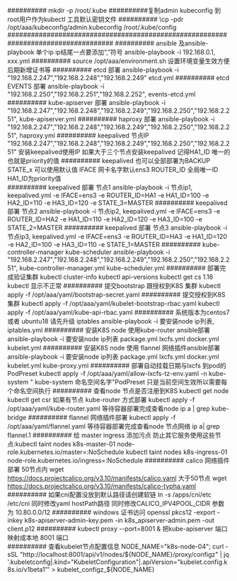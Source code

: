 ########## mkdir -p /root/.kube
##########复制admin kubeconfig 到root用户作为kubectl 工具默认密钥文件
########## \cp -pdr /opt/aaa/kubeconfig/admin.kubeconfig /root/.kube/config
###################################################################################
##########  ansible 及ansible-playbook 单个ip ip结尾一点要添加“,”符号 ansible-playbook -i 192.168.0.1, xxx.yml
##########  source /opt/aaa/environment.sh 设置环境变量生效方便后期新增证书等
##########  etcd 部署 ansible-playbook -i "192.168.2.247","192.168.2.248","192.168.2.249" etcd.yml
##########  etcd EVENTS 部署 ansible-playbook -i "192.168.2.250","192.168.2.251","192.168.2.252", events-etcd.yml
##########  kube-apiserver 部署 ansible-playbook -i "192.168.2.247","192.168.2.248","192.168.2.249","192.168.2.250","192.168.2.251", kube-apiserver.yml 
##########  haproxy 部署 ansible-playbook -i "192.168.2.247","192.168.2.248","192.168.2.249","192.168.2.250","192.168.2.251", haproxy.yml
##########  keepalived 节点IP "192.168.2.247","192.168.2.248","192.168.2.249","192.168.2.250","192.168.2.251" 安装keepalived使用IP 如果大于三个节点安装keepalived 记得HA1_ID 唯一的也就是priority的值
##########  keepalived 也可以全部部署为BACKUP STATE_x 可以使用默认值 IFACE 网卡名字默认ens3 ROUTER_ID 全局唯一ID   HA1_ID为priority值  
##########  keepalived 部署 节点1 ansible-playbook -i 节点ip1, keepalived.yml -e IFACE=ens3 -e ROUTER_ID=HA1 -e HA1_ID=100 -e HA2_ID=110 -e HA3_ID=120 -e STATE_3=MASTER
##########  keepalived 部署 节点2 ansible-playbook -i 节点ip2, keepalived.yml -e IFACE=ens3 -e ROUTER_ID=HA2 -e HA1_ID=110 -e HA2_ID=120 -e HA3_ID=100 -e STATE_2=MASTER
##########  keepalived 部署 节点3 ansible-playbook -i 节点ip3, keepalived.yml -e IFACE=ens3 -e ROUTER_ID=HA3 -e HA1_ID=120 -e HA2_ID=100 -e HA3_ID=110 -e STATE_1=MASTER
##########  kube-controller-manager kube-scheduler  ansible-playbook -i "192.168.2.247","192.168.2.248","192.168.2.249","192.168.2.250","192.168.2.251", kube-controller-manager.yml kube-scheduler.yml
##########  部署完成验证集群 kubectl cluster-info  kubectl api-versions  kubectl get cs 1.16 kubectl 显示不正常 
##########  提交bootstrap 跟授权到K8S 集群 kubectl apply -f /opt/aaa/yaml/bootstrap-secret.yaml 
##########  提交授权到K8S集群 kubectl apply -f /opt/aaa/yaml/kubelet-bootstrap-rbac.yaml kubectl apply -f /opt/aaa/yaml/kube-api-rbac.yaml
##########  系统版本为centos7 或者 ubuntu18 请先升级 iptables ansible-playbook -i  要安装node ip列表, iptables.yml
##########  安装K8S node 使用kube-router ansible部署 ansible-playbook -i 要安装node ip列表 package.yml lxcfs.yml docker.yml kubelet.yml
##########  安装K8S node 使用 flannel 网络插件ansible部署ansible-playbook -i 要安装node ip列表 package.yml lxcfs.yml docker.yml kubelet.yml kube-proxy.yml
##########  部署自动挂载日期与lxcfs 到pod的 PodPreset  kubectl apply -f /opt/aaa/yaml/allow-lxcfs-tz-env.yaml -n kube-system  " kube-system 命名空间名字"PodPreset 只是当前空间生效所以需要每个命名空间执行
##########  查看node 节点是否注册到K8S kubectl get node kubectl get csr 如果有节点 kube-router 方式部署 kubectl apply -f /opt/aaa/yaml/kube-router.yaml 等待容器部署完成查看node ip a | grep kube-bridge
##########  flannel 网络插件部署 kubectl apply -f /opt/aaa/yaml/flannel.yaml 等待容器部署完成查看node 节点网络 ip a| grep flannel.1
##########  给 master ingress 添加污点 防止其它服务使用这些节点:kubectl taint nodes  k8s-master-01 node-role.kubernetes.io/master=:NoSchedule kubectl taint nodes  k8s-ingress-01 node-role.kubernetes.io/ingress=:NoSchedule
##########  calico 网络插件部署 50节点内 wget https://docs.projectcalico.org/v3.10/manifests/calico.yaml  大于50节点 wget https://docs.projectcalico.org/v3.10/manifests/calico-typha.yaml
########## 如果cni配置没放到默认路径请创建软链 ln -s /apps/cni/etc /etc/cni 同时修改yaml hostPath路径 同时修改CALICO_IPV4POOL_CIDR 参数为 10.80.0.0/12
##########  windows 证书访问 openssl pkcs12 -export -inkey k8s-apiserver-admin-key.pem -in k8s_apiserver-admin.pem -out client.p12
########## kubectl proxy --port=8001 &  把kube-apiserver 端口映射成本地 8001 端口      
########## 查看kubelet节点配置信息 NODE_NAME="k8s-node-04"; curl -sSL "http://localhost:8001/api/v1/nodes/${NODE_NAME}/proxy/configz" | jq '.kubeletconfig|.kind="KubeletConfiguration"|.apiVersion="kubelet.config.k8s.io/v1beta1"' > kubelet_configz_${NODE_NAME}

